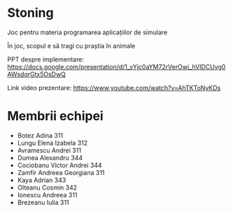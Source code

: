# Stoning

Joc pentru materia programarea aplicațiilor de simulare

În joc, scopul e să tragi cu praștia în animale

PPT despre implementare: https://docs.google.com/presentation/d/1_vYjc0aYM72rVerOwi_hVIDCUvg0AWsdqrGtx5OsDwQ

Link video prezentare: https://www.youtube.com/watch?v=AhTKToNyKDs

# Membrii echipei
* Botez Adina 311
* Lungu Elena Izabela 312
* Avramescu Andrei 311
* Dumea Alexandru 344
* Cociobanu Victor Andrei 344
* Zamfir Andreea Georgiana 311
* Kaya Adrian 343
* Olteanu Cosmin 342
* Ionescu Andreea 311
* Brezeanu Iulia 311
